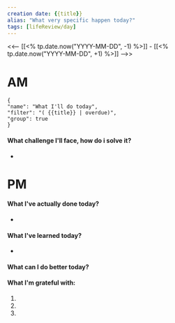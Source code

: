 ```yaml
---
creation date: {{title}}
alias: "What very specific happen today?"
tags: [lifeReview/day]
---
```


<<-- [[<% tp.date.now("YYYY-MM-DD", -1) %>]] - [[<% tp.date.now("YYYY-MM-DD", +1) %>]] -->>

# AM

```todoist
{
"name": "What I'll do today",
"filter": "( {{title}} | overdue)",
"group": true
}
```

#### What challenge I'll face, how do i solve it?
- 
# PM
#### What I've actually done today?
- 
#### What I've learned today?
- 
#### What can I do better today?
> 
#### What I'm grateful with:
1. 
2. 
3. 
